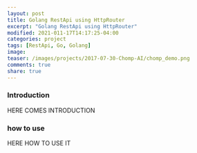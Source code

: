 ```yaml
---
layout: post
title: Golang RestApi using HttpRouter
excerpt: "Golang RestApi using HttpRouter"
modified: 2021-011-17T14:17:25-04:00
categories: project
tags: [RestApi, Go, Golang]
image:
teaser: /images/projects/2017-07-30-Chomp-AI/chomp_demo.png
comments: true
share: true
---
```

### Introduction
HERE COMES INTRODUCTION
### how to use
HERE HOW TO USE IT